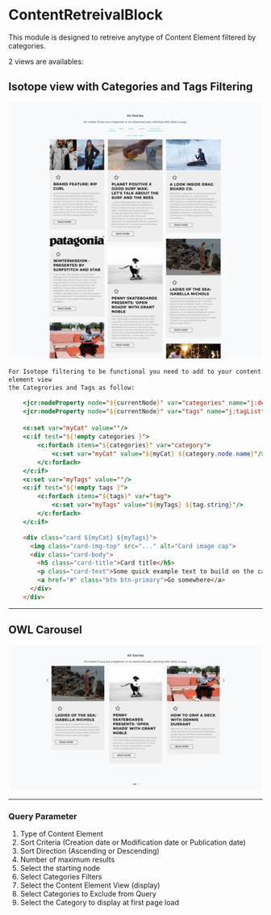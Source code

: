 # ContentRetreivalBlock



This module is designed to retreive anytype of Content Element filtered by categories.

2 views are availables:
## Isotope view with Categories and Tags Filtering

![picture](./src/main/resources/images/readme/contentRetreivalBlock-filtering.png)
   
   
    For Isotope filtering to be functional you need to add to your content element view 
    the Categrories and Tags as follow:
    
```JSP View    
    <jcr:nodeProperty node="${currentNode}" var="categories" name="j:defaultCategory"/>
    <jcr:nodeProperty node="${currentNode}" var="tags" name="j:tagList"/>
    
    <c:set var="myCat" value=""/>
    <c:if test="${!empty categories }">
        <c:forEach items="${categories}" var="category">
            <c:set var="myCat" value="${myCat} ${category.node.name}"/>
        </c:forEach>
    </c:if>
    <c:set var="myTags" value=""/>
    <c:if test="${!empty tags }">
        <c:forEach items="${tags}" var="tag">
            <c:set var="myTags" value="${myTags} ${tag.string}"/>
        </c:forEach>
    </c:if>
```
```html
    <div class="card ${myCat} ${myTags}">
      <img class="card-img-top" src="..." alt="Card image cap">
      <div class="card-body">
        <h5 class="card-title">Card title</h5>
        <p class="card-text">Some quick example text to build on the card title and make up the bulk of the card's content.</p>
        <a href="#" class="btn btn-primary">Go somewhere</a>
      </div>
    </div>
```    
---
## OWL Carousel

![picture](./src/main/resources/images/readme/contentRetreivalBlock-owlcarousel.png)

---
### Query Parameter

1. Type of Content Element
2. Sort Criteria (Creation date or  Modification date or Publication date)
3. Sort Direction (Ascending or Descending)
4. Number of maximum results 
5. Select the starting node
6. Select Categories Filters
7. Select the Content Element View (display)
8. Select Categories to Exclude from Query
9. Select the Category to display at first page load